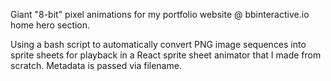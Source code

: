 Giant "8-bit" pixel animations for my portfolio website @ bbinteractive.io home hero section.

Using a bash script to automatically convert PNG image sequences into sprite sheets for playback in a React sprite sheet animator that I made from scratch. Metadata is passed via filename.
